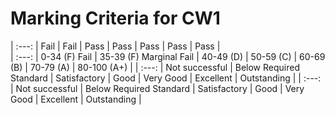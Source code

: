 


# Marking Criteria for CW1 


| :---:  | Fail            | Fail                      | Pass         | Pass      | Pass      | Pass      | Pass        |  
| :---:  | 0-34 (F) Fail | 35-39 (F) Marginal Fail | 40-49 (D)    | 50-59 (C) | 60-69 (B) | 70-79 (A) | 80-100 (A+) |
| :---:  | Not successful  | Below Required Standard   | Satisfactory | Good      | Very Good | Excellent | Outstanding |
| :---:  | Not successful  | Below Required Standard   | Satisfactory | Good      | Very Good | Excellent | Outstanding |

